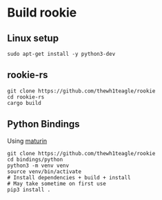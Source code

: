 # Build rookie

## Linux setup

```console
sudo apt-get install -y python3-dev
```

## rookie-rs

```console
git clone https://github.com/thewh1teagle/rookie
cd rookie-rs
cargo build
```

## Python Bindings

Using [maturin](https://pyo3.rs/v0.21.2/#usage)

```console
git clone https://github.com/thewh1teagle/rookie
cd bindings/python
python3 -m venv venv
source venv/bin/activate
# Install dependencies + build + install
# May take sometime on first use
pip3 install .
```
